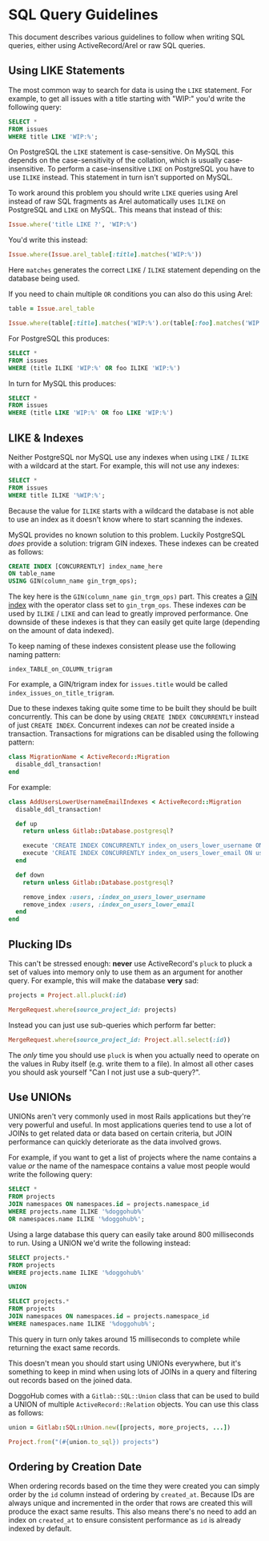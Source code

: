 # SQL Query Guidelines

This document describes various guidelines to follow when writing SQL queries,
either using ActiveRecord/Arel or raw SQL queries.

## Using LIKE Statements

The most common way to search for data is using the `LIKE` statement. For
example, to get all issues with a title starting with "WIP:" you'd write the
following query:

```sql
SELECT *
FROM issues
WHERE title LIKE 'WIP:%';
```

On PostgreSQL the `LIKE` statement is case-sensitive. On MySQL this depends on
the case-sensitivity of the collation, which is usually case-insensitive. To
perform a case-insensitive `LIKE` on PostgreSQL you have to use `ILIKE` instead.
This statement in turn isn't supported on MySQL.

To work around this problem you should write `LIKE` queries using Arel instead
of raw SQL fragments as Arel automatically uses `ILIKE` on PostgreSQL and `LIKE`
on MySQL. This means that instead of this:

```ruby
Issue.where('title LIKE ?', 'WIP:%')
```

You'd write this instead:

```ruby
Issue.where(Issue.arel_table[:title].matches('WIP:%'))
```

Here `matches` generates the correct `LIKE` / `ILIKE` statement depending on the
database being used.

If you need to chain multiple `OR` conditions you can also do this using Arel:

```ruby
table = Issue.arel_table

Issue.where(table[:title].matches('WIP:%').or(table[:foo].matches('WIP:%')))
```

For PostgreSQL this produces:

```sql
SELECT *
FROM issues
WHERE (title ILIKE 'WIP:%' OR foo ILIKE 'WIP:%')
```

In turn for MySQL this produces:

```sql
SELECT *
FROM issues
WHERE (title LIKE 'WIP:%' OR foo LIKE 'WIP:%')
```

## LIKE & Indexes

Neither PostgreSQL nor MySQL use any indexes when using `LIKE` / `ILIKE` with a
wildcard at the start. For example, this will not use any indexes:

```sql
SELECT *
FROM issues
WHERE title ILIKE '%WIP:%';
```

Because the value for `ILIKE` starts with a wildcard the database is not able to
use an index as it doesn't know where to start scanning the indexes.

MySQL provides no known solution to this problem. Luckily PostgreSQL _does_
provide a solution: trigram GIN indexes. These indexes can be created as
follows:

```sql
CREATE INDEX [CONCURRENTLY] index_name_here
ON table_name
USING GIN(column_name gin_trgm_ops);
```

The key here is the `GIN(column_name gin_trgm_ops)` part. This creates a [GIN
index][gin-index] with the operator class set to `gin_trgm_ops`. These indexes
_can_ be used by `ILIKE` / `LIKE` and can lead to greatly improved performance.
One downside of these indexes is that they can easily get quite large (depending
on the amount of data indexed).

To keep naming of these indexes consistent please use the following naming
pattern:

    index_TABLE_on_COLUMN_trigram

For example, a GIN/trigram index for `issues.title` would be called
`index_issues_on_title_trigram`.

Due to these indexes taking quite some time to be built they should be built
concurrently. This can be done by using `CREATE INDEX CONCURRENTLY` instead of
just `CREATE INDEX`. Concurrent indexes can _not_ be created inside a
transaction. Transactions for migrations can be disabled using the following
pattern:

```ruby
class MigrationName < ActiveRecord::Migration
  disable_ddl_transaction!
end
```

For example:

```ruby
class AddUsersLowerUsernameEmailIndexes < ActiveRecord::Migration
  disable_ddl_transaction!

  def up
    return unless Gitlab::Database.postgresql?

    execute 'CREATE INDEX CONCURRENTLY index_on_users_lower_username ON users (LOWER(username));'
    execute 'CREATE INDEX CONCURRENTLY index_on_users_lower_email ON users (LOWER(email));'
  end

  def down
    return unless Gitlab::Database.postgresql?

    remove_index :users, :index_on_users_lower_username
    remove_index :users, :index_on_users_lower_email
  end
end
```

## Plucking IDs

This can't be stressed enough: **never** use ActiveRecord's `pluck` to pluck a
set of values into memory only to use them as an argument for another query. For
example, this will make the database **very** sad:

```ruby
projects = Project.all.pluck(:id)

MergeRequest.where(source_project_id: projects)
```

Instead you can just use sub-queries which perform far better:

```ruby
MergeRequest.where(source_project_id: Project.all.select(:id))
```

The _only_ time you should use `pluck` is when you actually need to operate on
the values in Ruby itself (e.g. write them to a file). In almost all other cases
you should ask yourself "Can I not just use a sub-query?".

## Use UNIONs

UNIONs aren't very commonly used in most Rails applications but they're very
powerful and useful. In most applications queries tend to use a lot of JOINs to
get related data or data based on certain criteria, but JOIN performance can
quickly deteriorate as the data involved grows.

For example, if you want to get a list of projects where the name contains a
value _or_ the name of the namespace contains a value most people would write
the following query:

```sql
SELECT *
FROM projects
JOIN namespaces ON namespaces.id = projects.namespace_id
WHERE projects.name ILIKE '%doggohub%'
OR namespaces.name ILIKE '%doggohub%';
```

Using a large database this query can easily take around 800 milliseconds to
run. Using a UNION we'd write the following instead:

```sql
SELECT projects.*
FROM projects
WHERE projects.name ILIKE '%doggohub%'

UNION

SELECT projects.*
FROM projects
JOIN namespaces ON namespaces.id = projects.namespace_id
WHERE namespaces.name ILIKE '%doggohub%';
```

This query in turn only takes around 15 milliseconds to complete while returning
the exact same records.

This doesn't mean you should start using UNIONs everywhere, but it's something
to keep in mind when using lots of JOINs in a query and filtering out records
based on the joined data.

DoggoHub comes with a `Gitlab::SQL::Union` class that can be used to build a UNION
of multiple `ActiveRecord::Relation` objects. You can use this class as
follows:

```ruby
union = Gitlab::SQL::Union.new([projects, more_projects, ...])

Project.from("(#{union.to_sql}) projects")
```

## Ordering by Creation Date

When ordering records based on the time they were created you can simply order
by the `id` column instead of ordering by `created_at`. Because IDs are always
unique and incremented in the order that rows are created this will produce the
exact same results. This also means there's no need to add an index on
`created_at` to ensure consistent performance as `id` is already indexed by
default.

[gin-index]: http://www.postgresql.org/docs/current/static/gin.html
